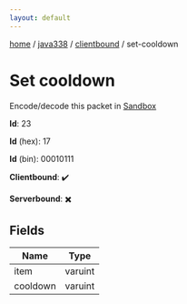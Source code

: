 ```yaml
---
layout: default
---
```


[home](/)  /  [java338](/protocol/java338)  /  [clientbound](/protocol/java338/clientbound)  /  set-cooldown

# Set cooldown

Encode/decode this packet in [Sandbox](../../../sandbox/java338#clientbound.set_cooldown)

**Id**: 23

**Id** (hex): 17

**Id** (bin): 00010111

**Clientbound**: ✔️

**Serverbound**: ✖️

## Fields

Name | Type
---|---
item | varuint
cooldown | varuint
